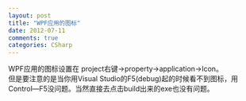 ```yaml
---
layout: post
title: "WPF应用的图标"
date: 2012-07-11
comments: true
categories: CSharp
---
```

WPF应用的图标设置在 project右键-&gt;property-&gt;application-&gt;Icon。<br />但是要注意的是当你用Visual Studio的F5(debug)起的时候看不到图标，用Control—F5没问题。当然直接去点击build出来的exe也没有问题。<br />